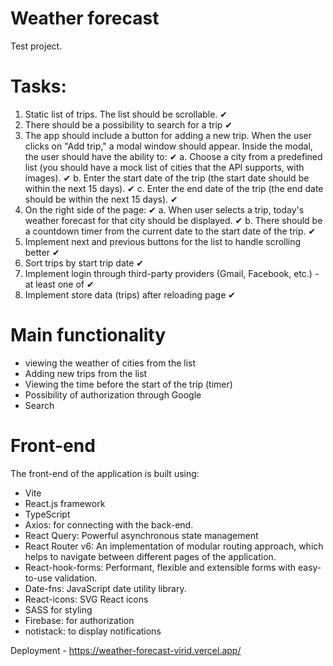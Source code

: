 # Weather forecast

Test project.

# Tasks:

1. Static list of trips. The list should be scrollable. ✔
2. There should be a possibility to search for a trip ✔
3. The app should include a button for adding a new trip. When the user clicks on "Add trip," a modal window should appear. Inside the modal, the user should have the ability to: ✔
a. Choose a city from a predefined list (you should have a mock list of cities that the API supports, with images). ✔
b. Enter the start date of the trip (the start date should be within the next 15 days). ✔
c. Enter the end date of the trip (the end date should be within the next 15 days). ✔
4. On the right side of the page: ✔
a. When user selects a trip, today's weather forecast for that city should be displayed. ✔
b. There should be a countdown timer from the current date to the start date of the trip. ✔
5. Implement next and previous buttons for the list to handle scrolling better ✔
6. Sort trips by start trip date ✔
7. Implement login through third-party providers (Gmail, Facebook, etc.) - at least one of ✔
8. Implement store data (trips) after reloading page ✔

# Main functionality
- viewing the weather of cities from the list
- Adding new trips from the list
- Viewing the time before the start of the trip (timer)
- Possibility of authorization through Google
- Search
  
# Front-end 
The front-end of the application is built using:
- Vite
- React.js framework
- TypeScript
- Axios: for connecting with the back-end.
- React Query: Powerful asynchronous state management
- React Router v6: An implementation of modular routing approach, which helps to navigate between different pages of the application.
- React-hook-forms: Performant, flexible and extensible forms with easy-to-use validation.
- Date-fns: JavaScript date utility library.
- React-icons: SVG React icons
- SASS for styling
- Firebase: for authorization
- notistack: to display notifications 

 Deployment - https://weather-forecast-virid.vercel.app/
